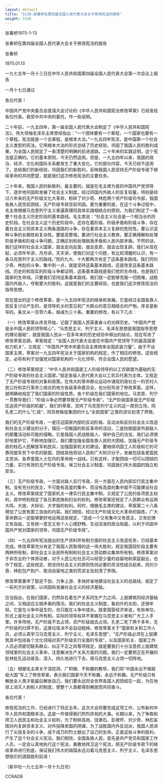 ```yaml
---
layout: default
title: "3138.张春桥在第四届全国人民代表大会关于修改宪法的报告"
weight: 3138
---
```


张春桥1975-1-13

张春桥在第四届全国人民代表大会关于修改宪法的报告

张春桥

1975.01.13

一九七五年一月十三日在中华人民共和国第四届全国人民代表大会第一次会议上报告

一月十七日通过

各位代表！

中国共产党中央委员会提请大会讨论的《中华人民共和国宪法修改草案》已经发给各位代表。我受中共中央的委托，作一些说明。

二十年前，一九五四年，第一届全国人民代表大会制定了《中华人民共和国宪法》。伟大领袖毛泽东主席曾经指出：“一个团体要有一个章程，一个国家也要有一个章程，宪法就是一个总章程，是根本大法。”一九五四年宪法，是中国第一个社会主义类型的宪法。它用根本大法的形式总结了历史经验，巩固了我国人民的胜利成果，为全国人民规定了一条清楚的明确的前进道路。二十年来的实践证明，这个宪法是正确的。它的基本原则，今天仍然适用。但是，一九五四年以来，我国的政治、经济、文化和国际关系都发生了重大变化。它的部分内容，今天已经不适用了。总结我们的新经验，巩固我们的新胜利，反映我国人民坚持无产阶级专政下继续革命的共同愿望，就是我们这次修改宪法的主要任务。

二十年来，我国人民的新胜利，最主要的，就是在毛主席为首的中国共产党领导下，逐步地巩固和发展了社会主义制度。经过同国内外敌人的反复较量，特别是经过八年来的无产阶级文化大革命，粉碎了刘少奇、林彪两个资产阶级司令部，我国各族人民空前团结，无产阶级专政空前巩固。更为重要的是，在这个斗争过程中，毛主席根据马克思列宁主义普遍真理同具体实践相结合的原则，为我们制定了一条整个社会主义历史阶段的基本路线。毛主席说：“社会主义社会是一个相当长的历史阶段。在社会主义这个历史阶段中，还存在着阶级、阶级矛盾和阶级斗争，存在着社会主义同资本主义两条道路的斗争，存在着资本主义复辟的危险性。要认识这种斗争的长期性和复杂性。要提高警惕。要进行社会主义教育。要正确理解和处理阶级矛盾和阶级斗争问题，正确区别和处理敌我矛盾和人民内部矛盾。不然的话，我们这样的社会主义国家，就会走向反面，就会变质，就会出现复辟。我们从现在起，必须年年讲，月月讲，天天讲，使我们对这个问题，有比较清醒的认识，有一条马克思列宁主义的路线。”党的九大、十大都再次肯定了这条基本路线。我们同刘少奇、林彪的斗争，集中到一点，就是坚持这条基本路线，还是改变这条基本路线。历史的和现实的阶级斗争都证明，这条基本路线是我们党的生命线，也是我们国家的生命线。只要我们坚持这条基本路线，我们就一定能够克服一切困难，战胜国内外敌人，夺取更大的胜利。这就是我们的主要经验，也是我们这次修改宪法的指导思想。

现在提出的这个修改草案，是一九五四年宪法的继承和发展。它是经过全国各族人民反复讨论产生的，是领导机关的意见和广大群众的意见相结合的产物。序言是新写的。条文从一百零六条，缩减为三十条。重要的修改，有以下几点：

（一）修改草案从序言开始，记载了我国人民英勇奋斗的光辉历史。“中国共产党是全中国人民的领导核心”，“马克思主义、列宁主义、毛泽东思想是我国指导思想的理论基础”，就是我国人民从一百多年来的历史经验中得出的结论，现在写进了修改草案总纲。草案规定：“全国人民代表大会是在中国共产党领导下的最高国家权力机关”，又规定：“中国共产党中央委员会主席统率全国武装力量”。由于不设国家主席，草案对一九五四年宪法关于国家机构的规定，作了相应的修改。这些规定，必将有利于加强党对国家机构的一元化领导，符合全国人民的愿望。

（二）修改草案规定：“中华人民共和国是工人阶级领导的以工农联盟为基础的无产阶级专政的社会主义国家。”规定各级人民代表大会以工农兵代表为主体。又规定了无产阶级专政的对象和政策。在伟大的革命群众运动中涌现的政社合一的农村人民公社和实行革命三结合的地方各级革命委员会，也分别写进了修改草案。这样，就明确地规定了我们国家的阶级性质，各个阶级在我们国家的地位。马克思、列宁一贯教导我们：“阶级斗争必然要导致无产阶级专政”，“无产阶级国家是无产阶级压迫资产阶级的机器”。我们的草案，坚持了马克思列宁主义的这一原则立场，同孔老二的什么“仁政”，同苏修叛徒集团的什么“全民国家”之类的谬论划清了界限。

我们的无产阶级专政，一是压迫国家内部的反动阶级、反动派和反抗社会主义改造和社会主义建设的分子，镇压一切叛国的和反革命的活动，二是防御国家外部敌人的颠覆活动和可能的侵略。它是我国人民战胜敌人、保护自己的法宝。我们必须很好地爱护它，不断地加强它。我们要加强全国各族人民的大团结，加强无产阶级专政的柱石人民解放军和民兵，加强国家机关的建设。要继续巩固工人阶级和它的可靠同盟军贫下中农的联盟，团结其他劳动人民和广大知识分子，发展包括各爱国民主党派、各界爱国人士在内的革命统一战线。只有这样，才能团结一切可以团结的力量，实行有效的无产阶级专政，保卫社会主义制度，巩固我们伟大祖国的独立和安全。

（三）无产阶级专政，一方面对敌人实行专政，另一方面在人民内部实行民主集中制。没有充分的民主，不可能有高度的集中，而没有高度的集中就不可能建设社会主义。修改草案规定了国家机关一律实行民主集中制，又规定了公民的各项民主权利，其中特别规定了各兄弟民族和妇女的权利。修改草案还规定了人民群众有运用大鸣、大放、大辩论、大字报的权利。同时，根据毛主席的建议，草案第二十八条增加了公民有罢工自由的内容。我们相信，经过无产阶级文化大革命的锻炼，广大革命群众一定能够更好地运用这些规定，“造成一个又有集中又有民主，又有纪律又有自由，又有统一意志又有个人心情舒畅、生动活泼的政治局面，以利于巩固中国共产党对国家的领导，巩固无产阶级专政”。

（四）一九五四年宪法提出的生产资料所有制方面的社会主义改造任务，已经基本完成。修改草案充分肯定了我国人民取得的这一伟大胜利，规定我国现阶段主要有两种所有制，即社会主义全民所有制和社会主义劳动群众集体所有制。修改草案对于非农业的个体劳动者，对于人民公社社员可以经营少量的自留地和家庭副业，也作了规定。这些规定，把坚持社会主义的原则性同必要的灵活性结合起来，同刘少奇、林彪包产到户、取消自留地之类的荒谬主张划清了界限。

修改草案重申了鼓足干劲、力争上游、多快好省地建设社会主义的总路线，规定了一系列方针政策，以巩固和发展社会主义的经济基础。

应当指出，在我们国家，仍然存在着生产关系同生产力之间、上层建筑同经济基础之间，又相适应又相矛盾的情况。我们的社会主义制度，象初升的太阳，还很年轻。它是在斗争中诞生的，也只能在斗争中成长。就拿国营经济来说，有些单位，形式上是社会主义所有制，实际的领导权并不掌握在马克思主义者和广大工人手里。许多阵地，无产阶级不去占领，资产阶级就去占领。孔老二死了两千多年，无产阶级的扫帚不到，这类垃圾决不会自动跑掉。修改草案关于“国家机关和工作人员，必须认真学习马克思主义、列宁主义、毛泽东思想”，“无产阶级必须在上层建筑其中包括各个文化领域对资产阶级实行全面的专政”，以及国家机关、国家工作人员必须密切联系群众、纠正不正之风等项规定，就是要我们十分注意抓上层建筑领域里的社会主义革命，注意解决生产关系方面的问题。我们一定要把正在开展的批林批孔运动普及、深入、持久地进行下去，用马克思主义占领一切阵地。

（五）根据毛主席关于深挖洞、广积粮、不称霸的教导，我们将“中国永远不做超级大国”写上了修改草案，表示我们国家今天不称霸，永远不称霸。无产阶级只有解放全人类才能最后解放自己。我们要永远同全世界各国人民团结在一起，为在地球上消灭人剥削人的制度，使整个人类都得到解放而共同奋斗。

各位代表！

修改宪法的工作，已经进行了将近五年。这次大会将要完成这项工作，公布新的中华人民共和国根本法。这是一件值得我们热烈庆祝的大事。长期以来，为了争取和捍卫人民民主和社会主义权利，为了粉碎高岗、饶漱石、彭德怀、刘少奇、林彪妄图对内复辟资本主义、对外投降卖国的阴谋，为了战胜国内外反动派，我国人民进行了尖锐复杂的斗争，成千成万的烈士献出了自己的生命。正是这些斗争的胜利，产生了这个社会主义宪法。我们相信，全国各族人民，首先是共产党员和国家工作人员，一定会认真地执行这个宪法，勇敢地捍卫这个宪法，把无产阶级专政下的继续革命进行到底，保证我们伟大的祖国永远沿着马克思主义、列宁主义、毛泽东思想指引的道路胜利前进！

（新华社一九七五年一月十九日讯）

CCRADB

